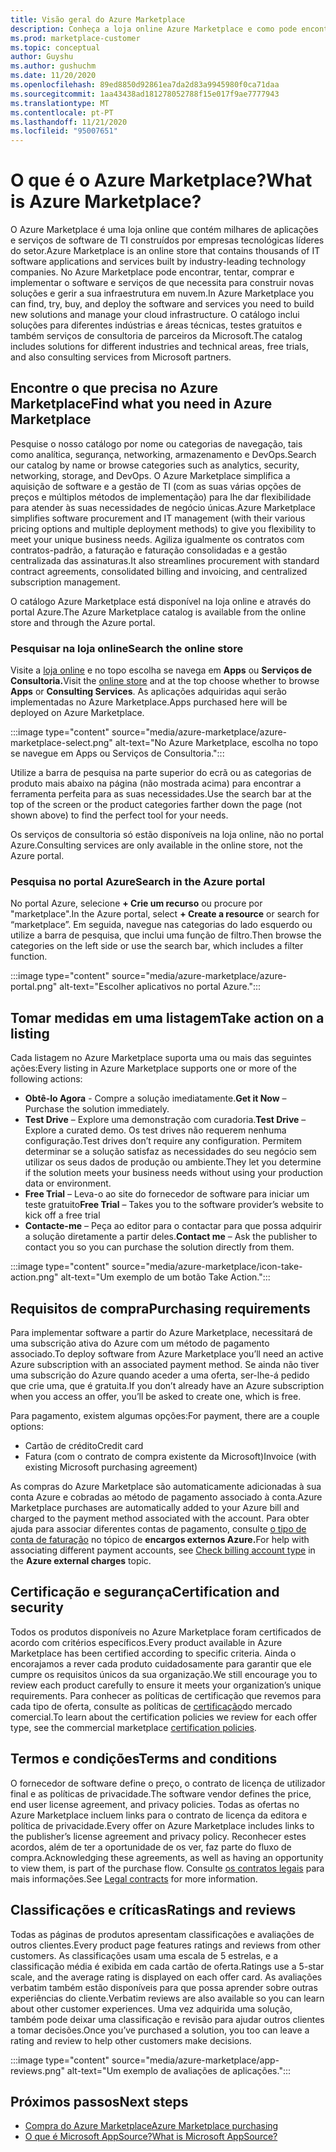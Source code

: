 ```yaml
---
title: Visão geral do Azure Marketplace
description: Conheça a loja online Azure Marketplace e como pode encontrar e experimentar software e soluções.
ms.prod: marketplace-customer
ms.topic: conceptual
author: Guyshu
ms.author: gushuchm
ms.date: 11/20/2020
ms.openlocfilehash: 89ed8850d92861ea7da2d83a9945980f0ca71daa
ms.sourcegitcommit: 1aa43438ad181278052788f15e017f9ae7777943
ms.translationtype: MT
ms.contentlocale: pt-PT
ms.lasthandoff: 11/21/2020
ms.locfileid: "95007651"
---
```

# <a name="what-is-azure-marketplace"></a><span data-ttu-id="177e9-103">O que é o Azure Marketplace?</span><span class="sxs-lookup"><span data-stu-id="177e9-103">What is Azure Marketplace?</span></span>

<span data-ttu-id="177e9-104">O Azure Marketplace é uma loja online que contém milhares de aplicações e serviços de software de TI construídos por empresas tecnológicas líderes do setor.</span><span class="sxs-lookup"><span data-stu-id="177e9-104">Azure Marketplace is an online store that contains thousands of IT software applications and services built by industry-leading technology companies.</span></span> <span data-ttu-id="177e9-105">No Azure Marketplace pode encontrar, tentar, comprar e implementar o software e serviços de que necessita para construir novas soluções e gerir a sua infraestrutura em nuvem.</span><span class="sxs-lookup"><span data-stu-id="177e9-105">In Azure Marketplace you can find, try, buy, and deploy the software and services you need to build new solutions and manage your cloud infrastructure.</span></span> <span data-ttu-id="177e9-106">O catálogo inclui soluções para diferentes indústrias e áreas técnicas, testes gratuitos e também serviços de consultoria de parceiros da Microsoft.</span><span class="sxs-lookup"><span data-stu-id="177e9-106">The catalog includes solutions for different industries and technical areas, free trials, and also consulting services from Microsoft partners.</span></span>

## <a name="find-what-you-need-in-azure-marketplace"></a><span data-ttu-id="177e9-107">Encontre o que precisa no Azure Marketplace</span><span class="sxs-lookup"><span data-stu-id="177e9-107">Find what you need in Azure Marketplace</span></span>

<span data-ttu-id="177e9-108">Pesquise o nosso catálogo por nome ou categorias de navegação, tais como analítica, segurança, networking, armazenamento e DevOps.</span><span class="sxs-lookup"><span data-stu-id="177e9-108">Search our catalog by name or browse categories such as analytics, security, networking, storage, and DevOps.</span></span> <span data-ttu-id="177e9-109">O Azure Marketplace simplifica a aquisição de software e a gestão de TI (com as suas várias opções de preços e múltiplos métodos de implementação) para lhe dar flexibilidade para atender às suas necessidades de negócio únicas.</span><span class="sxs-lookup"><span data-stu-id="177e9-109">Azure Marketplace simplifies software procurement and IT management (with their various pricing options and multiple deployment methods) to give you flexibility to meet your unique business needs.</span></span> <span data-ttu-id="177e9-110">Agiliza igualmente os contratos com contratos-padrão, a faturação e faturação consolidadas e a gestão centralizada das assinaturas.</span><span class="sxs-lookup"><span data-stu-id="177e9-110">It also streamlines procurement with standard contract agreements, consolidated billing and invoicing, and centralized subscription management.</span></span>

<span data-ttu-id="177e9-111">O catálogo Azure Marketplace está disponível na loja online e através do portal Azure.</span><span class="sxs-lookup"><span data-stu-id="177e9-111">The Azure Marketplace catalog is available from the online store and through the Azure portal.</span></span>  

### <a name="search-the-online-store"></a><span data-ttu-id="177e9-112">Pesquisar na loja online</span><span class="sxs-lookup"><span data-stu-id="177e9-112">Search the online store</span></span>

<span data-ttu-id="177e9-113">Visite a [loja online](https://azuremarketplace.microsoft.com/) e no topo escolha se navega em **Apps** ou **Serviços de Consultoria.**</span><span class="sxs-lookup"><span data-stu-id="177e9-113">Visit the [online store](https://azuremarketplace.microsoft.com/) and at the top choose whether to browse **Apps** or **Consulting Services**.</span></span> <span data-ttu-id="177e9-114">As aplicações adquiridas aqui serão implementadas no Azure Marketplace.</span><span class="sxs-lookup"><span data-stu-id="177e9-114">Apps purchased here will be deployed on Azure Marketplace.</span></span>

:::image type="content" source="media/azure-marketplace/azure-marketplace-select.png" alt-text="No Azure Marketplace, escolha no topo se navegue em Apps ou Serviços de Consultoria.":::

<span data-ttu-id="177e9-116">Utilize a barra de pesquisa na parte superior do ecrã ou as categorias de produto mais abaixo na página (não mostrada acima) para encontrar a ferramenta perfeita para as suas necessidades.</span><span class="sxs-lookup"><span data-stu-id="177e9-116">Use the search bar at the top of the screen or the product categories farther down the page (not shown above) to find the perfect tool for your needs.</span></span>

<span data-ttu-id="177e9-117">Os serviços de consultoria só estão disponíveis na loja online, não no portal Azure.</span><span class="sxs-lookup"><span data-stu-id="177e9-117">Consulting services are only available in the online store, not the Azure portal.</span></span>

### <a name="search-in-the-azure-portal"></a><span data-ttu-id="177e9-118">Pesquisa no portal Azure</span><span class="sxs-lookup"><span data-stu-id="177e9-118">Search in the Azure portal</span></span>

<span data-ttu-id="177e9-119">No portal Azure, selecione **+ Crie um recurso** ou procure por "marketplace".</span><span class="sxs-lookup"><span data-stu-id="177e9-119">In the Azure portal, select **+ Create a resource** or search for “marketplace”.</span></span> <span data-ttu-id="177e9-120">Em seguida, navegue nas categorias do lado esquerdo ou utilize a barra de pesquisa, que inclui uma função de filtro.</span><span class="sxs-lookup"><span data-stu-id="177e9-120">Then browse the categories on the left side or use the search bar, which includes a filter function.</span></span>

:::image type="content" source="media/azure-marketplace/azure-portal.png" alt-text="Escolher aplicativos no portal Azure.":::

## <a name="take-action-on-a-listing"></a><span data-ttu-id="177e9-122">Tomar medidas em uma listagem</span><span class="sxs-lookup"><span data-stu-id="177e9-122">Take action on a listing</span></span>

<span data-ttu-id="177e9-123">Cada listagem no Azure Marketplace suporta uma ou mais das seguintes ações:</span><span class="sxs-lookup"><span data-stu-id="177e9-123">Every listing in Azure Marketplace supports one or more of the following actions:</span></span>

- <span data-ttu-id="177e9-124">**Obtê-lo Agora** - Compre a solução imediatamente.</span><span class="sxs-lookup"><span data-stu-id="177e9-124">**Get it Now** – Purchase the solution immediately.</span></span>
- <span data-ttu-id="177e9-125">**Test Drive** – Explore uma demonstração com curadoria.</span><span class="sxs-lookup"><span data-stu-id="177e9-125">**Test Drive** – Explore a curated demo.</span></span> <span data-ttu-id="177e9-126">Os test drives não requerem nenhuma configuração.</span><span class="sxs-lookup"><span data-stu-id="177e9-126">Test drives don’t require any configuration.</span></span> <span data-ttu-id="177e9-127">Permitem determinar se a solução satisfaz as necessidades do seu negócio sem utilizar os seus dados de produção ou ambiente.</span><span class="sxs-lookup"><span data-stu-id="177e9-127">They let you determine if the solution meets your business needs without using your production data or environment.</span></span>
- <span data-ttu-id="177e9-128">**Free Trial** – Leva-o ao site do fornecedor de software para iniciar um teste gratuito</span><span class="sxs-lookup"><span data-stu-id="177e9-128">**Free Trial** – Takes you to the software provider’s website to kick off a free trial</span></span>
- <span data-ttu-id="177e9-129">**Contacte-me** – Peça ao editor para o contactar para que possa adquirir a solução diretamente a partir deles.</span><span class="sxs-lookup"><span data-stu-id="177e9-129">**Contact me** – Ask the publisher to contact you so you can purchase the solution directly from them.</span></span>

:::image type="content" source="media/azure-marketplace/icon-take-action.png" alt-text="Um exemplo de um botão Take Action.":::

## <a name="purchasing-requirements"></a><span data-ttu-id="177e9-131">Requisitos de compra</span><span class="sxs-lookup"><span data-stu-id="177e9-131">Purchasing requirements</span></span>

<span data-ttu-id="177e9-132">Para implementar software a partir do Azure Marketplace, necessitará de uma subscrição ativa do Azure com um método de pagamento associado.</span><span class="sxs-lookup"><span data-stu-id="177e9-132">To deploy software from Azure Marketplace you’ll need an active Azure subscription with an associated payment method.</span></span> <span data-ttu-id="177e9-133">Se ainda não tiver uma subscrição do Azure quando aceder a uma oferta, ser-lhe-á pedido que crie uma, que é gratuita.</span><span class="sxs-lookup"><span data-stu-id="177e9-133">If you don’t already have an Azure subscription when you access an offer, you’ll be asked to create one, which is free.</span></span>

<span data-ttu-id="177e9-134">Para pagamento, existem algumas opções:</span><span class="sxs-lookup"><span data-stu-id="177e9-134">For payment, there are a couple options:</span></span>  

- <span data-ttu-id="177e9-135">Cartão de crédito</span><span class="sxs-lookup"><span data-stu-id="177e9-135">Credit card</span></span>
- <span data-ttu-id="177e9-136">Fatura (com o contrato de compra existente da Microsoft)</span><span class="sxs-lookup"><span data-stu-id="177e9-136">Invoice (with existing Microsoft purchasing agreement)</span></span>

<span data-ttu-id="177e9-137">As compras do Azure Marketplace são automaticamente adicionadas à sua conta Azure e cobradas ao método de pagamento associado à conta.</span><span class="sxs-lookup"><span data-stu-id="177e9-137">Azure Marketplace purchases are automatically added to your Azure bill and charged to the payment method associated with the account.</span></span> <span data-ttu-id="177e9-138">Para obter ajuda para associar diferentes contas de pagamento, consulte [o tipo de conta de faturação](https://docs.microsoft.com/azure/cost-management-billing/understand/understand-azure-marketplace-charges#check-billing-account-type) no tópico de **encargos externos Azure.**</span><span class="sxs-lookup"><span data-stu-id="177e9-138">For help with associating different payment accounts, see [Check billing account type](https://docs.microsoft.com/azure/cost-management-billing/understand/understand-azure-marketplace-charges#check-billing-account-type) in the **Azure external charges** topic.</span></span>

## <a name="certification-and-security"></a><span data-ttu-id="177e9-139">Certificação e segurança</span><span class="sxs-lookup"><span data-stu-id="177e9-139">Certification and security</span></span>

<span data-ttu-id="177e9-140">Todos os produtos disponíveis no Azure Marketplace foram certificados de acordo com critérios específicos.</span><span class="sxs-lookup"><span data-stu-id="177e9-140">Every product available in Azure Marketplace has been certified according to specific criteria.</span></span> <span data-ttu-id="177e9-141">Ainda o encorajamos a rever cada produto cuidadosamente para garantir que ele cumpre os requisitos únicos da sua organização.</span><span class="sxs-lookup"><span data-stu-id="177e9-141">We still encourage you to review each product carefully to ensure it meets your organization’s unique requirements.</span></span> <span data-ttu-id="177e9-142">Para conhecer as políticas de certificação que revemos para cada tipo de oferta, consulte as políticas de [certificação](https://docs.microsoft.com/legal/marketplace/certification-policies)do mercado comercial.</span><span class="sxs-lookup"><span data-stu-id="177e9-142">To learn about the certification policies we review for each offer type, see the commercial marketplace [certification policies](https://docs.microsoft.com/legal/marketplace/certification-policies).</span></span>

## <a name="terms-and-conditions"></a><span data-ttu-id="177e9-143">Termos e condições</span><span class="sxs-lookup"><span data-stu-id="177e9-143">Terms and conditions</span></span>

<span data-ttu-id="177e9-144">O fornecedor de software define o preço, o contrato de licença de utilizador final e as políticas de privacidade.</span><span class="sxs-lookup"><span data-stu-id="177e9-144">The software vendor defines the price, end user license agreement, and privacy policies.</span></span> <span data-ttu-id="177e9-145">Todas as ofertas no Azure Marketplace incluem links para o contrato de licença da editora e política de privacidade.</span><span class="sxs-lookup"><span data-stu-id="177e9-145">Every offer on Azure Marketplace includes links to the publisher’s license agreement and privacy policy.</span></span> <span data-ttu-id="177e9-146">Reconhecer estes acordos, além de ter a oportunidade de os ver, faz parte do fluxo de compra.</span><span class="sxs-lookup"><span data-stu-id="177e9-146">Acknowledging these agreements, as well as having an opportunity to view them, is part of the purchase flow.</span></span> <span data-ttu-id="177e9-147">Consulte [os contratos legais](legal-contracts.md) para mais informações.</span><span class="sxs-lookup"><span data-stu-id="177e9-147">See [Legal contracts](legal-contracts.md) for more information.</span></span>

## <a name="ratings-and-reviews"></a><span data-ttu-id="177e9-148">Classificações e críticas</span><span class="sxs-lookup"><span data-stu-id="177e9-148">Ratings and reviews</span></span>

<span data-ttu-id="177e9-149">Todas as páginas de produtos apresentam classificações e avaliações de outros clientes.</span><span class="sxs-lookup"><span data-stu-id="177e9-149">Every product page features ratings and reviews from other customers.</span></span> <span data-ttu-id="177e9-150">As classificações usam uma escala de 5 estrelas, e a classificação média é exibida em cada cartão de oferta.</span><span class="sxs-lookup"><span data-stu-id="177e9-150">Ratings use a 5-star scale, and the average rating is displayed on each offer card.</span></span> <span data-ttu-id="177e9-151">As avaliações verbatim também estão disponíveis para que possa aprender sobre outras experiências do cliente.</span><span class="sxs-lookup"><span data-stu-id="177e9-151">Verbatim reviews are also available so you can learn about other customer experiences.</span></span> <span data-ttu-id="177e9-152">Uma vez adquirida uma solução, também pode deixar uma classificação e revisão para ajudar outros clientes a tomar decisões.</span><span class="sxs-lookup"><span data-stu-id="177e9-152">Once you’ve purchased a solution, you too can leave a rating and review to help other customers make decisions.</span></span>

:::image type="content" source="media/azure-marketplace/app-reviews.png" alt-text="Um exemplo de avaliações de aplicações.":::

## <a name="next-steps"></a><span data-ttu-id="177e9-154">Próximos passos</span><span class="sxs-lookup"><span data-stu-id="177e9-154">Next steps</span></span>

- [<span data-ttu-id="177e9-155">Compra do Azure Marketplace</span><span class="sxs-lookup"><span data-stu-id="177e9-155">Azure Marketplace purchasing</span></span>](azure-purchasing-invoicing.md)
- [<span data-ttu-id="177e9-156">O que é Microsoft AppSource?</span><span class="sxs-lookup"><span data-stu-id="177e9-156">What is Microsoft AppSource?</span></span>](appsource-overview.md)

